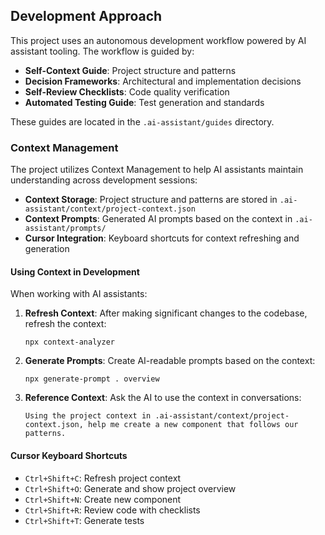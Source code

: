 ## Development Approach

This project uses an autonomous development workflow powered by AI assistant tooling. The workflow is guided by:

- **Self-Context Guide**: Project structure and patterns
- **Decision Frameworks**: Architectural and implementation decisions
- **Self-Review Checklists**: Code quality verification
- **Automated Testing Guide**: Test generation and standards

These guides are located in the `.ai-assistant/guides` directory.

### Context Management

The project utilizes Context Management to help AI assistants maintain understanding across development sessions:

- **Context Storage**: Project structure and patterns are stored in `.ai-assistant/context/project-context.json`
- **Context Prompts**: Generated AI prompts based on the context in `.ai-assistant/prompts/`
- **Cursor Integration**: Keyboard shortcuts for context refreshing and generation

#### Using Context in Development

When working with AI assistants:

1. **Refresh Context**: After making significant changes to the codebase, refresh the context:
   ```
   npx context-analyzer
   ```
   
2. **Generate Prompts**: Create AI-readable prompts based on the context:
   ```
   npx generate-prompt . overview
   ```
   
3. **Reference Context**: Ask the AI to use the context in conversations:
   ```
   Using the project context in .ai-assistant/context/project-context.json, help me create a new component that follows our patterns.
   ```

#### Cursor Keyboard Shortcuts

- `Ctrl+Shift+C`: Refresh project context
- `Ctrl+Shift+O`: Generate and show project overview
- `Ctrl+Shift+N`: Create new component
- `Ctrl+Shift+R`: Review code with checklists
- `Ctrl+Shift+T`: Generate tests 